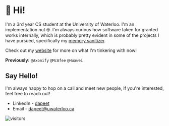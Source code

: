 # 👋 Hi! 

I'm a 3rd year CS student at the University of Waterloo. I'm an implementation nut 🤓. I'm always curious how software taken for granted works internally, which is probably pretty evident in some of the projects I have pursued, specifically my [memory sanitizer](https://github.com/DavidPeet8/Memory-Sanitizer). 

Check out my [website](https://website.davidpeet.md) for more on what I'm tinkering with now!

**Previously:** `@Axonify` `@McAfee` `@Huawei`

## Say Hello!

I'm always happy to hop on a call and meet new people, If you're interested, feel free to reach out!

- LinkedIn - [dapeet](https://www.linkedin.com/in/dapeet/)
- Email - [dapeet@uwaterloo.ca](mailto:dapeet@uwaterloo.ca?subject=Hello!)

![visitors](https://davidpeet8-visitors.herokuapp.com/badge?page_id=davidpeet8.davidpeet8)
<!--
**DavidPeet8/davidpeet8** is a ✨ _special_ ✨ repository because its `README.md` (this file) appears on your GitHub profile.

Here are some ideas to get you started:

- 🔭 I’m currently working on ...
- 🌱 I’m currently learning ...
- 👯 I’m looking to collaborate on ...
- 🤔 I’m looking for help with ...
- 💬 Ask me about ...
- 📫 How to reach me: ...
- 😄 Pronouns: ...
- ⚡ Fun fact: ...
-->
